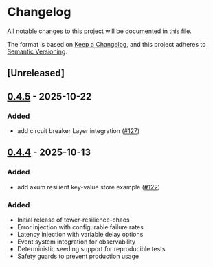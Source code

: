 # Changelog

All notable changes to this project will be documented in this file.

The format is based on [Keep a Changelog](https://keepachangelog.com/en/1.0.0/),
and this project adheres to [Semantic Versioning](https://semver.org/spec/v2.0.0.html).

## [Unreleased]

## [0.4.5](https://github.com/joshrotenberg/tower-resilience/compare/tower-resilience-chaos-v0.4.4...tower-resilience-chaos-v0.4.5) - 2025-10-22

### Added

- add circuit breaker Layer integration ([#127](https://github.com/joshrotenberg/tower-resilience/pull/127))

## [0.4.4](https://github.com/joshrotenberg/tower-resilience/compare/tower-resilience-chaos-v0.4.3...tower-resilience-chaos-v0.4.4) - 2025-10-13

### Added

- add axum resilient key-value store example ([#122](https://github.com/joshrotenberg/tower-resilience/pull/122))

### Added
- Initial release of tower-resilience-chaos
- Error injection with configurable failure rates
- Latency injection with variable delay options
- Event system integration for observability
- Deterministic seeding support for reproducible tests
- Safety guards to prevent production usage
